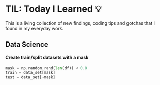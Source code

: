 # TIL: Today I Learned 💡

This is a living collection of new findings, coding tips and gotchas that I found in my everyday work.

## Data Science

#### Create train/split datasets with a mask

```python
mask = np.random.rand(len(df)) < 0.8
train = data_set[mask]
test = data_set[~mask]
```
